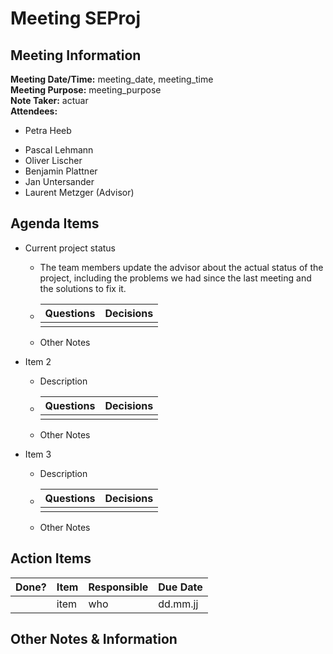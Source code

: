 # Meeting SEProj
## Meeting Information
**Meeting Date/Time:** meeting_date, meeting_time  
**Meeting Purpose:** meeting_purpose  
**Note Taker:** actuar  
**Attendees:**

* Petra Heeb

- Pascal Lehmann
- Oliver Lischer
- Benjamin Plattner
- Jan Untersander
- Laurent Metzger (Advisor)

## Agenda Items

- Current project status

  - The team members update the advisor about the actual status of the project, including the problems we had since the last meeting and the solutions to fix it.

  - | Questions | Decisions |
    | --------- | --------- |
    |           |           |

  - Other Notes

- Item 2

  - Description

  - | Questions | Decisions |
      | --------- | --------- |
      |           |           |

  - Other Notes
  
- Item 3

  - Description

  - | Questions | Decisions |
    | --------- | --------- |
    |           |           |

  - Other Notes




## Action Items
| Done? | Item | Responsible | Due Date |
| ---- | ---- | ---- | ---- |
| | item | who | dd.mm.jj |

## Other Notes & Information
